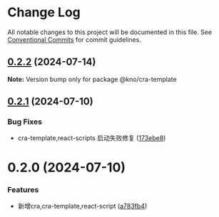 # Change Log

All notable changes to this project will be documented in this file.
See [Conventional Commits](https://conventionalcommits.org) for commit guidelines.

## [0.2.2](https://e.coding.net/g-fvlo6487/forward/forward/compare/@kno/cra-template@0.2.1...@kno/cra-template@0.2.2) (2024-07-14)

**Note:** Version bump only for package @kno/cra-template

## [0.2.1](https://e.coding.net/g-fvlo6487/forward/forward/compare/@kno/cra-template@0.2.0...@kno/cra-template@0.2.1) (2024-07-10)

### Bug Fixes

- cra-template,react-scripts 启动失败修复 ([173ebe8](https://e.coding.net/g-fvlo6487/forward/forward/commits/173ebe844489bc4c3ef8a6cb346fd19073ae8aa2))

# 0.2.0 (2024-07-10)

### Features

- 新增cra,cra-template,react-script ([a783fb4](https://e.coding.net/g-fvlo6487/forward/forward/commits/a783fb4d7df6b26be46effbee0af891d07d891cf))
